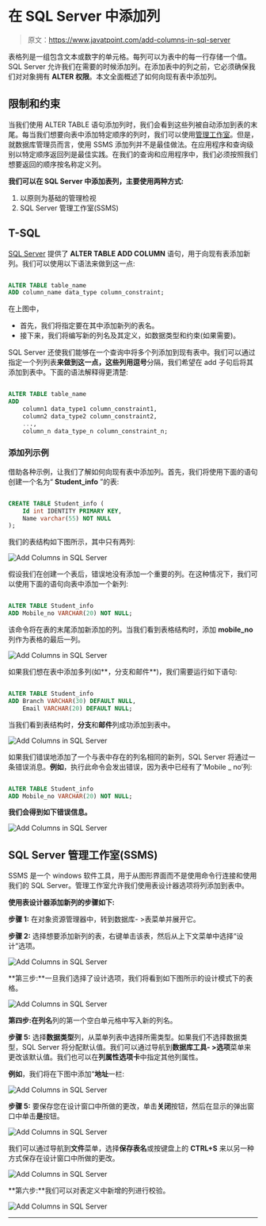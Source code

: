 # 在 SQL Server 中添加列

> 原文：<https://www.javatpoint.com/add-columns-in-sql-server>

表格列是一组包含文本或数字的单元格。每列可以为表中的每一行存储一个值。SQL Server 允许我们在需要的时候添加列。在添加表中的列之前，它必须确保我们对对象拥有 **ALTER 权限**。本文全面概述了如何向现有表中添加列。

## 限制和约束

当我们使用 ALTER TABLE 语句添加列时，我们会看到这些列被自动添加到表的末尾。每当我们想要向表中添加特定顺序的列时，我们可以使用[管理工作室](https://www.javatpoint.com/sql-server-management-studio)。但是，就数据库管理员而言，使用 SSMS 添加列并不是最佳做法。在应用程序和查询级别以特定顺序返回列是最佳实践。在我们的查询和应用程序中，我们必须按照我们想要返回的顺序按名称定义列。

**我们可以在 SQL Server 中添加表列，主要使用两种方式:**

1.  以原则为基础的管理检视
2.  SQL Server 管理工作室(SSMS)

## T-SQL

[SQL Server](https://www.javatpoint.com/sql-server-tutorial) 提供了 **ALTER TABLE ADD COLUMN** 语句，用于向现有表添加新列。我们可以使用以下语法来做到这一点:

```sql

ALTER TABLE table_name   
ADD column_name data_type column_constraint; 

```

在上图中，

*   首先，我们将指定要在其中添加新列的表名。
*   接下来，我们将编写新的列名及其定义，如数据类型和约束(如果需要)。

SQL Server 还使我们能够在一个查询中将多个列添加到现有表中。我们可以通过指定一个列列表**来做到这一点，这些列用逗号**分隔，我们希望在 add 子句后将其添加到表中。下面的语法解释得更清楚:

```sql

ALTER TABLE table_name   
ADD
    column1 data_type1 column_constraint1,
    column2 data_type2 column_constraint2,
    ...,
    column_n data_type_n column_constraint_n;

```

### 添加列示例

借助各种示例，让我们了解如何向现有表中添加列。首先，我们将使用下面的语句创建一个名为“ **Student_info** ”的表:

```sql

CREATE TABLE Student_info (  
    Id int IDENTITY PRIMARY KEY,  
    Name varchar(55) NOT NULL  
); 

```

我们的表结构如下图所示，其中只有两列:

![Add Columns in SQL Server](img/3900a4267d2b2625efaabc0db2f50088.png)

假设我们在创建一个表后，错误地没有添加一个重要的列。在这种情况下，我们可以使用下面的语句向表中添加一个新列:

```sql

ALTER TABLE Student_info   
ADD Mobile_no VARCHAR(20) NOT NULL;

```

该命令将在表的末尾添加新添加的列。当我们看到表格结构时，添加 **mobile_no** 列作为表格的最后一列。

![Add Columns in SQL Server](img/4a3e4724c1731ed59bc05cccae149763.png)

如果我们想在表中添加多列(如**，分支和邮件**)，我们需要运行如下语句:

```sql

ALTER TABLE Student_info   
ADD Branch VARCHAR(30) DEFAULT NULL,  
    Email VARCHAR(20) DEFAULT NULL;

```

当我们看到表结构时，**分支**和**邮件**列成功添加到表中。

![Add Columns in SQL Server](img/7458c4dfa836551d61de396cf0914876.png)

如果我们错误地添加了一个与表中存在的列名相同的新列，SQL Server 将通过一条错误消息。**例如**，执行此命令会发出错误，因为表中已经有了‘Mobile _ no’列:

```sql

ALTER TABLE Student_info   
ADD Mobile_no VARCHAR(20) NOT NULL;  

```

**我们会得到如下错误信息。**

![Add Columns in SQL Server](img/f4b08ea7b0cbf4dcc43b5738e985b723.png)

## SQL Server 管理工作室(SSMS)

SSMS 是一个 windows 软件工具，用于从图形界面而不是使用命令行连接和使用我们的 SQL Server。管理工作室允许我们使用表设计器选项将列添加到表中。

**使用表设计器添加新列的步骤如下:**

**步骤 1:** 在对象资源管理器中，转到数据库- >表菜单并展开它。

**步骤 2:** 选择想要添加新列的表，右键单击该表，然后从上下文菜单中选择“设计”选项。

![Add Columns in SQL Server](img/7eb1363f161888c87d33d59a861fc631.png)

**第三步:**一旦我们选择了设计选项，我们将看到如下图所示的设计模式下的表格。

![Add Columns in SQL Server](img/5c14216c19d113750fc940cdb27c6db2.png)

**第四步:**在**列名**列的第一个空白单元格中写入新的列名。

**步骤 5:** 选择**数据类型**列，从菜单列表中选择所需类型。如果我们不选择数据类型，SQL Server 将分配默认值。我们可以通过导航到**数据库工具- >选项**菜单来更改该默认值。我们也可以在**列属性选项卡**中指定其他列属性。

**例如**，我们将在下图中添加“**地址**一栏:

![Add Columns in SQL Server](img/4a1ce41843cdfd5e8efb4fb5d69336da.png)

**步骤 5:** 要保存您在设计窗口中所做的更改，单击**关闭**按钮，然后在显示的弹出窗口中单击**是**按钮。

![Add Columns in SQL Server](img/098348968580368078cffbada29452db.png)

我们可以通过导航到**文件**菜单，选择**保存表名**或按键盘上的 **CTRL+S** 来以另一种方式保存在设计窗口中所做的更改。

![Add Columns in SQL Server](img/502d47e5e74cccd2e9cd0927765e9444.png)

**第六步:**我们可以对表定义中新增的列进行校验。

![Add Columns in SQL Server](img/7a640366ca565d4b45b35f8ac042ece8.png)

* * *